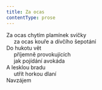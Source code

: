 ```yaml
---
title: Za ocas
contentType: prose
---
```


<section>

Za ocas chytím plamínek svíčky  
     za ocas kouře a dívčího šepotání  
Do hukotu vět  
     příjemně provokujících  
     jak pojídání avokáda  
A lesklou bradu  
     utřít horkou dlaní  
Navzájem

</section>

